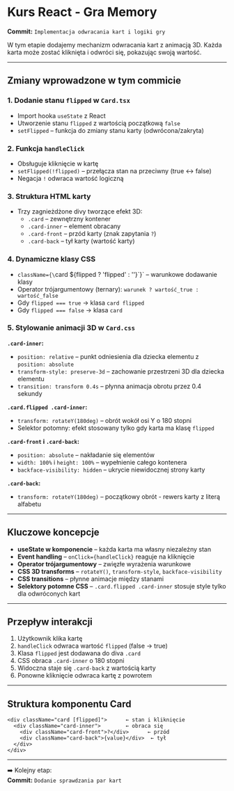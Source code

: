 # Kurs React - Gra Memory

**Commit:** `Implementacja odwracania kart i logiki gry`

W tym etapie dodajemy mechanizm odwracania kart z animacją 3D. Każda karta może zostać kliknięta i odwróci się, pokazując swoją wartość.

---

## Zmiany wprowadzone w tym commicie

### 1. Dodanie stanu `flipped` w `Card.tsx`

- Import hooka `useState` z React
- Utworzenie stanu `flipped` z wartością początkową `false`
- `setFlipped` – funkcja do zmiany stanu karty (odwrócona/zakryta)

### 2. Funkcja `handleClick`

- Obsługuje kliknięcie w kartę
- `setFlipped(!flipped)` – przełącza stan na przeciwny (true ↔ false)
- Negacja `!` odwraca wartość logiczną

### 3. Struktura HTML karty

- Trzy zagnieżdżone divy tworzące efekt 3D:
  - `.card` – zewnętrzny kontener
  - `.card-inner` – element obracany
  - `.card-front` – przód karty (znak zapytania `?`)
  - `.card-back` – tył karty (wartość karty)

### 4. Dynamiczne klasy CSS

- `className={\`card ${flipped ? 'flipped' : ''}\`}` – warunkowe dodawanie klasy
- Operator trójargumentowy (ternary): `warunek ? wartość_true : wartość_false`
- Gdy `flipped === true` → klasa `card flipped`
- Gdy `flipped === false` → klasa `card`

### 5. Stylowanie animacji 3D w `Card.css`

**`.card-inner`:**
- `position: relative` – punkt odniesienia dla dziecka elementu z `position: absolute`
- `transform-style: preserve-3d` – zachowanie przestrzeni 3D dla dziecka elementu
- `transition: transform 0.4s` – płynna animacja obrotu przez 0.4 sekundy

**`.card.flipped .card-inner`:**
- `transform: rotateY(180deg)` – obrót wokół osi Y o 180 stopni
- Selektor potomny: efekt stosowany tylko gdy karta ma klasę `flipped`

**`.card-front` i `.card-back`:**
- `position: absolute` – nakładanie się elementów
- `width: 100%` i `height: 100%` – wypełnienie całego kontenera
- `backface-visibility: hidden` – ukrycie niewidocznej strony karty

**`.card-back`:**
- `transform: rotateY(180deg)` – początkowy obrót - rewers karty z literą alfabetu

---

## Kluczowe koncepcje

- **useState w komponencie** – każda karta ma własny niezależny stan
- **Event handling** – `onClick={handleClick}` reaguje na kliknięcie
- **Operator trójargumentowy** – zwięzłe wyrażenia warunkowe
- **CSS 3D transforms** – `rotateY()`, `transform-style`, `backface-visibility`
- **CSS transitions** – płynne animacje między stanami
- **Selektory potomne CSS** – `.card.flipped .card-inner` stosuje style tylko dla odwróconych kart

---

## Przepływ interakcji

1. Użytkownik klika kartę
2. `handleClick` odwraca wartość `flipped` (false → true)
3. Klasa `flipped` jest dodawana do diva `.card`
4. CSS obraca `.card-inner` o 180 stopni
5. Widoczna staje się `.card-back` z wartością karty
6. Ponowne kliknięcie odwraca kartę z powrotem

---

## Struktura komponentu Card
```
<div className="card [flipped]">      ← stan i kliknięcie
  <div className="card-inner">        ← obraca się
    <div className="card-front">?</div>      ← przód
    <div className="card-back">{value}</div>  ← tył
  </div>
</div>
```

---

➡️ Kolejny etap:  
**Commit:** `Dodanie sprawdzania par kart`